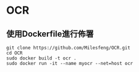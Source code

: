 # OCR
## 使用Dockerfile進行佈署
    git clone https://github.com/Milesfeng/OCR.git
    cd OCR
    sudo docker build -t ocr .
    sudo docker run -it --name myocr --net=host ocr
    
    

